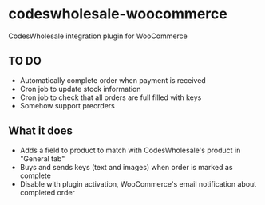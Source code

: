 codeswholesale-woocommerce
==========================

CodesWholesale integration plugin for WooCommerce

TO DO
-----
* Automatically complete order when payment is received
* Cron job to update stock information
* Cron job to check that all orders are full filled with keys
* Somehow support preorders


What it does
------------
* Adds a field to product to match with CodesWholesale's product in "General tab" 
* Buys and sends keys (text and images) when order is marked as complete
* Disable with plugin activation, WooCommerce's email notification about completed order
